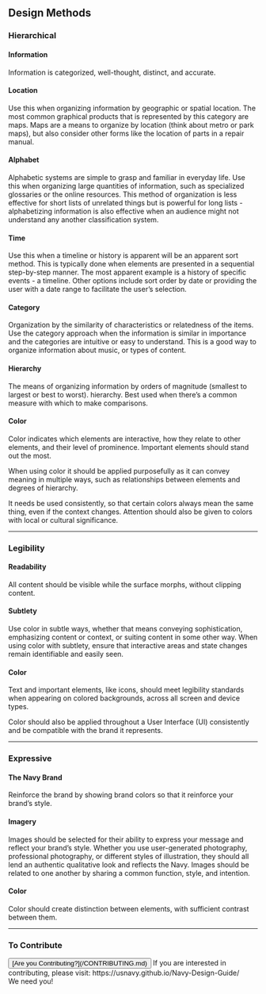 ## Design Methods

### Hierarchical

#### Information

Information is categorized, well-thought, distinct, and accurate.
#### Location
Use this when organizing information by geographic or spatial location. The most common graphical products that is represented by this category are maps. Maps are a means to organize by location (think about metro or park maps), but also consider other forms like the location of parts in a repair manual.
#### Alphabet
Alphabetic systems are simple to grasp and familiar in everyday life. Use this when organizing large quantities of information, such as specialized glossaries or the online resources. This method of organization is less effective for short lists of unrelated things but is powerful for long lists - alphabetizing information is also effective when an audience might not understand any another classification system.
#### Time
Use this when a timeline or history is apparent will be an apparent sort method. This is typically done when elements are presented in a sequential step-by-step manner. The most apparent example is a history of specific events - a timeline. Other options include sort order by date or providing the user with a date range to facilitate the user’s selection.
#### Category
Organization by the similarity of characteristics or relatedness of the items. Use the category approach when the information is similar in importance and the categories are intuitive or easy to understand. This is a good way to organize information about music, or types of content.
#### Hierarchy
The means of organizing information by orders of magnitude (smallest to largest or best to worst). hierarchy. Best used when there’s a common measure with which to make comparisons. 

#### Color 

Color indicates which elements are interactive, how they relate to other elements, and their level of prominence. Important elements should stand out the most.  

When using color it should be applied purposefully as it can convey meaning in multiple ways, such as relationships between elements and degrees of hierarchy. 

It needs be used consistently, so that certain colors always mean the same thing, even if the context changes. Attention should also be given to colors with local or cultural significance. 

<hr>

### Legibility

#### Readability

All content should be visible while the surface morphs, without clipping content.

#### Subtlety

Use color in subtle ways, whether that means conveying sophistication, emphasizing content or context, or suiting content in some other way. When using color with subtlety, ensure that interactive areas and state changes remain identifiable and easily seen.

#### Color

Text and important elements, like icons, should meet legibility standards when appearing on colored backgrounds, across all screen and device types. 

Color should also be applied throughout a User Interface (UI) consistently and be compatible with the brand it represents.

<hr>

### Expressive

#### The Navy Brand

Reinforce the brand by showing brand colors so that it reinforce your brand’s style.

#### Imagery

Images should be selected for their ability to express your message and reflect your brand’s style. Whether you use user-generated photography, professional photography, or different styles of illustration, they should all lend an authentic qualitative look and  reflects the Navy. Images should be related to one another by sharing a common function, style, and intention.

#### Color

Color should create distinction between elements, with sufficient contrast between them.

<hr>

### To Contribute<br>
<button id="contribute-guidance">
[Are you Contributing?](/CONTRIBUTING.md)
</button>  
<span class="contribute-comment">If you are interested in contributing, please visit: https://usnavy.github.io/Navy-Design-Guide/ <br>We need you!</span>
<br>
<br>

